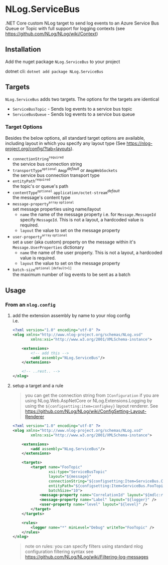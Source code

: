 # NLog.ServiceBus

.NET Core custom NLog target to send log events to an Azure Service Bus Queue or Topic with full support for logging contexts (see https://github.com/NLog/NLog/wiki/Context)

## Installation

Add the nuget package `NLog.ServiceBus` to your project  

dotnet cli: `dotnet add package NLog.ServiceBus`

## Targets

`NLog.ServiceBus` adds two targets.  The options for the targets are identical

- `ServiceBusTopic` - Sends log events to a service bus topic
- `ServiceBusQueue` - Sends log events to a service bus queue

### Target Options

Besides the below options, all standard target options are available, including layout in which you specify any layout type (See https://nlog-project.org/config/?tab=layouts).

- `connectionString`<sup>`required`</sup>  
  the service bus connection string
- `transportType`<sup>`optional`</sup> `Amqp`<sup>_default_</sup> or `AmqpWebSockets`  
  the service bus connection transport type
- `entityPath`<sup>`required`</sup>  
  the topic's or queue's path
- `contentType`<sup>`optional`</sup> `application/octet-stream`<sup>_default_</sup>  
  the message's content type
- `message-property`<sup>`array` `optional`</sup>  
  set message properties using name/layout
    - `name` the name of the message property i.e. for `Message.MessageId` specify `MessageId`.  This is not a layout, a hardcoded value is required.
    - `layout` the value to set on the message property
- `user-property`<sup>`array` `optional`</sup>  
  set a user (aka custom) property on the message within it's `Message.UserProperties` dictionary
    - `name` the name of the user property.  This is not a layout, a hardcoded value is required.
    - `layout` the value to set on the message property
- `batch-size`<sup>`optional` `[default=1]`</sup>  
  the maximum number of log events to be sent as a batch

## Usage

### From an `nlog.config`

1. add the extension assembly by name to your nlog config  
    i.e.

    ```xml
    <?xml version="1.0" encoding="utf-8" ?>
    <nlog xmlns="http://www.nlog-project.org/schemas/NLog.xsd"
            xmlns:xsi="http://www.w3.org/2001/XMLSchema-instance">

        <extensions>
            <!-- add this -->
            <add assembly="NLog.ServiceBus"/>
        </extensions>

        <!-- ..rest.. -->
    </nlog>
    ```
1. setup a target and a rule
    > you can get the connection string from `IConfiguration` if you are using NLog.Web.AspNetCore or NLog.Extensions.Logging by using the `${configsetting:item=configkey}` layout renderer. See https://github.com/NLog/NLog/wiki/ConfigSetting-Layout-Renderer
    ```xml
    <?xml version="1.0" encoding="utf-8" ?>
    <nlog xmlns="http://www.nlog-project.org/schemas/NLog.xsd"
            xmlns:xsi="http://www.w3.org/2001/XMLSchema-instance">
    
        <extensions>
            <add assembly="NLog.ServiceBus"/>
        </extensions>
    
        <targets>
            <target name="FooTopic" 
                    xsi:type="ServiceBusTopic" 
                    layout="${message}"
                    connectionString="${configsetting:Item=ServiceBus.ConnectionString}" 
                    entityPath="${configsetting:Item=ServiceBus.FooTopicPath" 
                    batchSize="10">
                <message-property name="CorrelationId" layout="${mdlc:requestId}" />
                <message-property name="Label" layout="${logger}" />
                <user-property name="level" layout="${level}" />
            </target>
        </targets>
    
        <rules>
            <logger name="*" minLevel="Debug" writeTo="FooTopic" />
        </rules>
    </nlog>
    ```
    
    > note on rules: you can specify filters using standard nlog configuration filtering syntax see https://github.com/NLog/NLog/wiki/Filtering-log-messages


